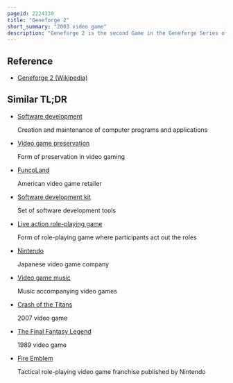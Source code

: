 ```yaml
---
pageid: 2224330
title: "Geneforge 2"
short_summary: "2003 video game"
description: "Geneforge 2 is the second Game in the Geneforge Series of role-playing Video Games created by Spiderweb Software."
---
```


## Reference

- [Geneforge 2 (Wikipedia)](https://en.wikipedia.org/?curid=2224330)

## Similar TL;DR

- [Software development](/tldr/en/software-development)

  Creation and maintenance of computer programs and applications

- [Video game preservation](/tldr/en/video-game-preservation)

  Form of preservation in video gaming

- [FuncoLand](/tldr/en/funcoland)

  American video game retailer

- [Software development kit](/tldr/en/software-development-kit)

  Set of software development tools

- [Live action role-playing game](/tldr/en/live-action-role-playing-game)

  Form of role-playing game where participants act out the roles

- [Nintendo](/tldr/en/nintendo)

  Japanese video game company

- [Video game music](/tldr/en/video-game-music)

  Music accompanying video games

- [Crash of the Titans](/tldr/en/crash-of-the-titans)

  2007 video game

- [The Final Fantasy Legend](/tldr/en/the-final-fantasy-legend)

  1989 video game

- [Fire Emblem](/tldr/en/fire-emblem)

  Tactical role-playing video game franchise published by Nintendo
